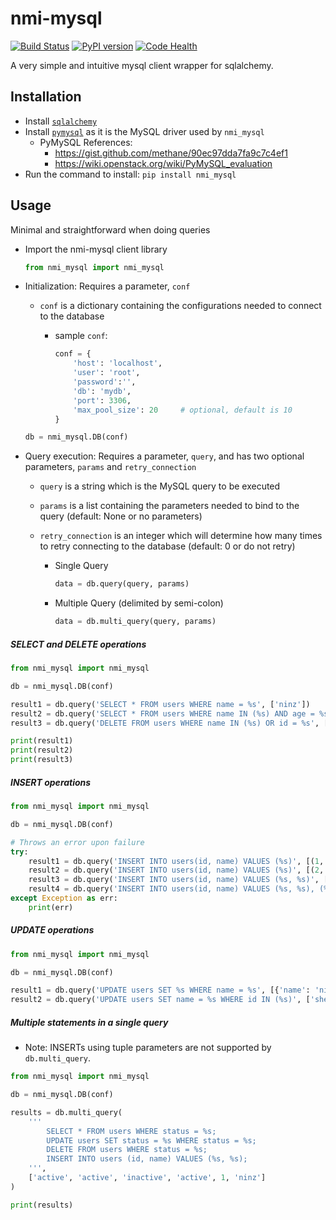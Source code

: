 nmi-mysql
=======================
[![Build Status](https://travis-ci.org/pprmint/nmi_mysql.svg?branch=master)](https://travis-ci.org/pprmint/nmi_mysql)
[![PyPI version](https://badge.fury.io/py/nmi_mysql.svg)](https://badge.fury.io/py/nmi_mysql)
[![Code Health](https://landscape.io/github/pprmint/nmi_mysql/master/landscape.svg?style=flat)](https://landscape.io/github/pprmint/nmi_mysql/master)


A very simple and intuitive mysql client wrapper for sqlalchemy.

## Installation

- Install [`sqlalchemy`](http://www.sqlalchemy.org/)
- Install [`pymysql`](http://www.pymysql.org/) as it is the MySQL driver used by `nmi_mysql`
  - PyMySQL References:
    - https://gist.github.com/methane/90ec97dda7fa9c7c4ef1
    - https://wiki.openstack.org/wiki/PyMySQL_evaluation
- Run the command to install: `pip install nmi_mysql`

## Usage

Minimal and straightforward when doing queries

- Import the nmi-mysql client library

  ```python
  from nmi_mysql import nmi_mysql
  ```

- Initialization: Requires a parameter, `conf`
  - `conf` is a dictionary containing the configurations needed to connect to the database
    - sample `conf`:

      ```python
      conf = {
          'host': 'localhost',
          'user': 'root',
          'password':'',
          'db': 'mydb',
          'port': 3306,
          'max_pool_size': 20     # optional, default is 10
      }
      ```

  ```python
  db = nmi_mysql.DB(conf)
  ```

- Query execution: Requires a parameter, `query`, and has two optional parameters, `params` and `retry_connection`
  - `query` is a string which is the MySQL query to be executed
  - `params` is a list containing the parameters needed to bind to the query (default: None or no parameters)
  - `retry_connection` is an integer which will determine how many times to retry connecting to the database (default: 0 or do not retry)

    - Single Query

      ```python
      data = db.query(query, params)
      ```

    - Multiple Query (delimited by semi-colon)

      ```python
      data = db.multi_query(query, params)
      ```

##### SELECT and DELETE operations

```python
from nmi_mysql import nmi_mysql

db = nmi_mysql.DB(conf)

result1 = db.query('SELECT * FROM users WHERE name = %s', ['ninz'])
result2 = db.query('SELECT * FROM users WHERE name IN (%s) AND age = %s', [['john', 'doe'], 10])
result3 = db.query('DELETE FROM users WHERE name IN (%s) OR id = %s', [['ninz', 'john'], 1])

print(result1)
print(result2)
print(result3)
```

##### INSERT operations

```python
from nmi_mysql import nmi_mysql

db = nmi_mysql.DB(conf)

# Throws an error upon failure
try:
    result1 = db.query('INSERT INTO users(id, name) VALUES (%s)', [(1, 'ninz')])
    result2 = db.query('INSERT INTO users(id, name) VALUES (%s)', [(2, 'jasper'), (3, 'jv')])
    result3 = db.query('INSERT INTO users(id, name) VALUES (%s, %s)', [4, 'sherwin'])
    result4 = db.query('INSERT INTO users(id, name) VALUES (%s, %s), (%s, %s)', [5, 'asdf', 6, 'qwerty'])
except Exception as err:
    print(err)
```

##### UPDATE operations

```python
from nmi_mysql import nmi_mysql

db = nmi_mysql.DB(conf)

result1 = db.query('UPDATE users SET %s WHERE name = %s', [{'name': 'ninz'}, 'jasper'])
result2 = db.query('UPDATE users SET name = %s WHERE id IN (%s)', ['sherwin', [1, 2]])
```

##### Multiple statements in a single query
- Note: INSERTs using tuple parameters are not supported by `db.multi_query`.

```python
from nmi_mysql import nmi_mysql

db = nmi_mysql.DB(conf)

results = db.multi_query(
    '''
        SELECT * FROM users WHERE status = %s;
        UPDATE users SET status = %s WHERE status = %s;
        DELETE FROM users WHERE status = %s;
        INSERT INTO users (id, name) VALUES (%s, %s);
    ''',
    ['active', 'active', 'inactive', 'active', 1, 'ninz']
)

print(results)
```
